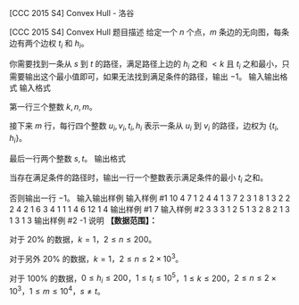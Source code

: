 



[CCC 2015 S4] Convex Hull - 洛谷














[CCC 2015 S4] Convex Hull
题目描述
给定一个 $n$ 个点，$m$ 条边的无向图，每条边有两个边权 $t_{i}$ 和 $h_{i}$。

你需要找到一条从 $s$ 到 $t$ 的路径，满足路径上边的 $h_{i}$ 之和 $<k$ 且 $t_{i}$ 之和最小，只需要输出这个最小值即可，如果无法找到满足条件的路径，输出 $-1$。
输入输出格式
输入格式

第一行三个整数 $k,n,m$。

接下来 $m$ 行，每行四个整数 $u_{i},v_{i},t_{i},h_{i}$ 表示一条从 $u_{i}$ 到 $v_{i}$ 的路径，边权为 $\{t_{i},h_{i}\}$。

最后一行两个整数 $s,t$。
输出格式

当存在满足条件的路径时，输出一行一个整数表示满足条件的最小 $t_{i}$ 之和。

否则输出一行 $-1$。
输入输出样例
输入样例 #1
10 4 7
1 2 4 4
1 3 7 2
3 1 8 1
3 2 2 2
4 2 1 6
3 4 1 1
1 4 6 12
1 4
输出样例 #1
7
输入样例 #2
3 3 3
1 2 5 1
3 2 8 2
1 3 1 3
1 3
输出样例 #2
-1
说明
**【数据范围】：**

对于 $20\%$ 的数据，$k = 1$，$2 \leq n \leq 200$。

对于另外 $20\%$ 的数据，$k = 1$，$2 \leq n \leq 2 \times 10^{3}$。

对于 $100\%$ 的数据，$0 \leq h_{i} \leq 200$，$1 \leq t_{i} \leq 10^{5}$，$1 \leq k \leq 200$，$2 \leq n \leq 2 \times 10^{3}$，$1 \leq m \leq 10^{4}$，$s \neq t$。






